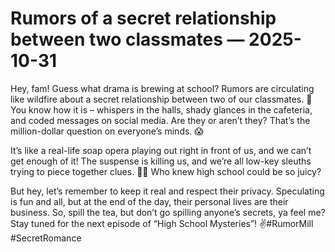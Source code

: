 # Rumors of a secret relationship between two classmates — 2025-10-31

Hey, fam! Guess what drama is brewing at school? Rumors are circulating like wildfire about a secret relationship between two of our classmates. 🙊 You know how it is – whispers in the halls, shady glances in the cafeteria, and coded messages on social media. Are they or aren’t they? That’s the million-dollar question on everyone’s minds. 😱

It’s like a real-life soap opera playing out right in front of us, and we can’t get enough of it! The suspense is killing us, and we’re all low-key sleuths trying to piece together clues. 🕵️‍♀️ Who knew high school could be so juicy?

But hey, let’s remember to keep it real and respect their privacy. Speculating is fun and all, but at the end of the day, their personal lives are their business. So, spill the tea, but don’t go spilling anyone’s secrets, ya feel me? Stay tuned for the next episode of “High School Mysteries”! ✌️#RumorMill #SecretRomance